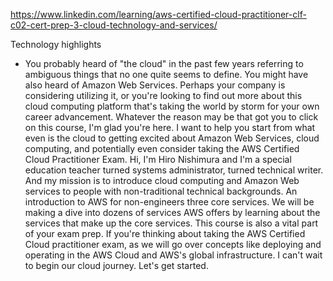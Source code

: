 https://www.linkedin.com/learning/aws-certified-cloud-practitioner-clf-c02-cert-prep-3-cloud-technology-and-services/

Technology highlights
- You probably heard of "the cloud" in the past few years referring to ambiguous things that no one quite seems to define. You might have also heard of Amazon Web Services. Perhaps your company is considering utilizing it, or you're looking to find out more about this cloud computing platform that's taking the world by storm for your own career advancement. Whatever the reason may be that got you to click on this course, I'm glad you're here. I want to help you start from what even is the cloud to getting excited about Amazon Web Services, cloud computing, and potentially even consider taking the AWS Certified Cloud Practitioner Exam. Hi, I'm Hiro Nishimura and I'm a special education teacher turned systems administrator, turned technical writer. And my mission is to introduce cloud computing and Amazon Web services to people with non-traditional technical backgrounds. An introduction to AWS for non-engineers three core services. We will be making a dive into dozens of services AWS offers by learning about the services that make up the core services. This course is also a vital part of your exam prep. If you're thinking about taking the AWS Certified Cloud practitioner exam, as we will go over concepts like deploying and operating in the AWS Cloud and AWS's global infrastructure. I can't wait to begin our cloud journey. Let's get started.
